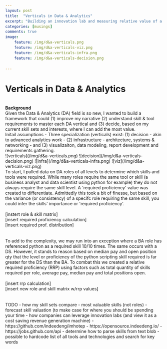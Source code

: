 ```yaml
---
layout: post
title:  "Verticals in Data & Analytics"
excerpt: "Building an innovation lab and measuring relative value of a skill."
categories: [musings]
comments: true
image: 
    feature: /img/d&a-verticals.png
    feature: /img/d&a-verticals-viz.png    
    feature: /img/d&a-verticals-infra.png
    feature: /img/d&a-verticals-decision.png
    
---
```


# Verticals in Data & Analytics 
<br>
<strong> Background </strong>
<br>
Given the Data & Analytics (DA) field is so new, I wanted to build a framework that could (1) improve my narrative (2) understand skill & tool requirements to master each DA vertical and (3) decide, based on my current skill sets and interests, where I can add the most value.
<br>
Initail assumptions
- Three specialization (verticals) exist: (1) decision - akin to advanced analytics work - (2) infrastructure - architecture, systems & networking - and (3) visualizaiton, data modeling, report development and requirements gathering.  
<br>
![verticals](/img/d&a-verticals.png)
![decision](/img/d&a-verticals-decision.png)
![infra](/img/d&a-verticals-infra.png)
![viz](/img/d&a-verticals-viz.png)
<br>
To start, I pulled data on DA roles of all levels to determine which skills and tools were required. While many roles require the same tool or skill (a business analyst and data scientist using python for example) they do not always require the same skill level. A 'required proficiency' value was created to differentiate. Admittedly this took a bit of finesse, but based on the variance (or consistency) of a specifc role requiring the same skill, you could infer the skills' importance or 'required proficiency'. 
<br>
<br>
[instert role & skill matrix]<br>
[insert required proficiency calculation]<br>
[insert required prof. distribution]<br>
<br>
<br>
To add to the complexity, we may run into an exception where a BA role has referenced python as a required skill 10/10 times. The same occurs with a DS. However, it stands to reason based on median pay and open position qty that the level or proficiency of the python scripting skill required is far greater for the DS than the BA. To combat this we created a relative required proficiency (RRP) using factors such as total quantity of skills required per role, average pay, median pay and total positions open.    
<br>
<br>
[insert rrp calculation]<br>
[insert new role and skill matrix w/rrp values]<br>
<br>
<br>
TODO
- how my skill sets compare 
- most valuable skills (not roles)
- forecast skill valuation (to make case for where you should be spending your time 
- how companies can leverage innovation labs (and view it as a cost saving revenue generation machine)
- https://github.com/indeedeng/imhotep
- https://opensource.indeedeng.io/
- https://jobs.github.com/api
    - determine how to parse skills from text blob 
    - possible to hardcode list of all tools and technologies and search for key words
